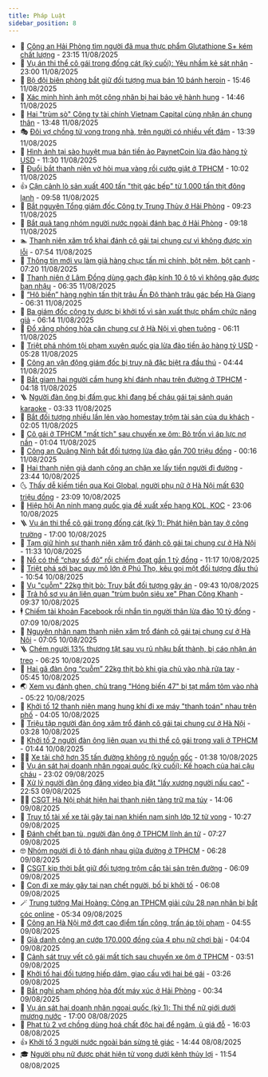 ```yaml
---
title: Pháp Luật
sidebar_position: 8
---
```


<!-- dantri-phap-luat:START -->
- 🌊 [Công an Hải Phòng tìm người đã mua thực phẩm Glutathione S+ kém chất lượng](https://dantri.com.vn/phap-luat/cong-an-hai-phong-tim-nguoi-da-mua-thuc-pham-glutathione-s-kem-chat-luong-20250811230226484.htm) - 23:15 11/08/2025
- 🐲 [Vụ án thi thể cô gái trong đống cát &lpar;kỳ cuối&rpar;: Yêu nhầm kẻ sát nhân](https://dantri.com.vn/phap-luat/vu-an-thi-the-co-gai-trong-dong-cat-ky-cuoi-yeu-nham-ke-sat-nhan-20250811222712728.htm) - 23:00 11/08/2025
- 🌁 [Bộ đội biên phòng bắt giữ đối tượng mua bán 10 bánh heroin](https://dantri.com.vn/phap-luat/bo-doi-bien-phong-bat-giu-doi-tuong-mua-ban-10-banh-heroin-20250811191243530.htm) - 15:46 11/08/2025
- 🎃 [Xác minh hình ảnh một công nhân bị hai bảo vệ hành hung](https://dantri.com.vn/phap-luat/xac-minh-hinh-anh-mot-cong-nhan-bi-hai-bao-ve-hanh-hung-20250811200319018.htm) - 14:46 11/08/2025
- 🦅 [Hai &quot;trùm sò&quot; Công ty tài chính Vietnam Capital cùng nhận án chung thân](https://dantri.com.vn/phap-luat/hai-trum-so-cong-ty-tai-chinh-vietnam-capital-cung-nhan-an-chung-than-20250811194014233.htm) - 13:48 11/08/2025
- 🎭 [Đôi vợ chồng tử vong trong nhà, trên người có nhiều vết đâm](https://dantri.com.vn/phap-luat/doi-vo-chong-tu-vong-trong-nha-tren-nguoi-co-nhieu-vet-dam-20250811201922771.htm) - 13:39 11/08/2025
- 🤗 [Hình ảnh tại sào huyệt mua bán tiền ảo PaynetCoin lừa đảo hàng tỷ USD](https://dantri.com.vn/phap-luat/hinh-anh-tai-sao-huyet-mua-ban-tien-ao-paynetcoin-lua-dao-hang-ty-usd-20250811181142170.htm) - 11:30 11/08/2025
- 🚀 [Đuổi bắt thanh niên vờ hỏi mua vàng rồi cướp giật ở TPHCM](https://dantri.com.vn/phap-luat/duoi-bat-thanh-nien-vo-hoi-mua-vang-roi-cuop-giat-o-tphcm-20250811161620266.htm) - 10:02 11/08/2025
- 👍 [Cận cảnh lò sản xuất 400 tấn &quot;thịt gác bếp&quot; từ 1.000 tấn thịt đông lạnh](https://dantri.com.vn/phap-luat/can-canh-lo-san-xuat-400-tan-thit-gac-bep-tu-1000-tan-thit-dong-lanh-20250811162603952.htm) - 09:58 11/08/2025
- 🧐 [Bắt nguyên Tổng giám đốc Công ty Trung Thủy ở Hải Phòng](https://dantri.com.vn/phap-luat/bat-nguyen-tong-giam-doc-cong-ty-trung-thuy-o-hai-phong-20250811161848529.htm) - 09:23 11/08/2025
- 🫶 [Bắt quả tang nhóm người nước ngoài đánh bạc ở Hải Phòng](https://dantri.com.vn/phap-luat/bat-qua-tang-nhom-nguoi-nuoc-ngoai-danh-bac-o-hai-phong-20250811160144910.htm) - 09:18 11/08/2025
- 🏊 [Thanh niên xăm trổ khai đánh cô gái tại chung cư vì không được xin lỗi](https://dantri.com.vn/phap-luat/thanh-nien-xam-tro-khai-danh-co-gai-tai-chung-cu-vi-khong-duoc-xin-loi-20250811144447657.htm) - 07:54 11/08/2025
- 🌋 [Thông tin mới vụ làm giả hàng chục tấn mì chính, bột nêm, bột canh](https://dantri.com.vn/phap-luat/thong-tin-moi-vu-lam-gia-hang-chuc-tan-mi-chinh-bot-nem-bot-canh-20250811134539082.htm) - 07:20 11/08/2025
- 👹 [Thanh niên ở Lâm Đồng dùng gạch đập kính 10 ô tô vì không gặp được bạn nhậu](https://dantri.com.vn/phap-luat/thanh-nien-o-lam-dong-dung-gach-dap-kinh-10-o-to-vi-khong-gap-duoc-ban-nhau-20250811125856764.htm) - 06:35 11/08/2025
- 🫣 [“Hô biến” hàng nghìn tấn thịt trâu Ấn Độ thành trâu gác bếp Hà Giang](https://dantri.com.vn/phap-luat/ho-bien-hang-nghin-tan-thit-trau-an-do-thanh-trau-gac-bep-ha-giang-20250811132150976.htm) - 06:31 11/08/2025
- 🎃 [Ba giám đốc công ty dược bị khởi tố vì sản xuất thực phẩm chức năng giả](https://dantri.com.vn/phap-luat/ba-giam-doc-cong-ty-duoc-bi-khoi-to-vi-san-xuat-thuc-pham-chuc-nang-gia-20250811125734370.htm) - 06:14 11/08/2025
- 🌝 [Đổ xăng phóng hỏa căn chung cư ở Hà Nội vì ghen tuông](https://dantri.com.vn/phap-luat/do-xang-phong-hoa-can-chung-cu-o-ha-noi-vi-ghen-tuong-20250811124357491.htm) - 06:11 11/08/2025
- 🚀 [Triệt phá nhóm tội phạm xuyên quốc gia lừa đảo tiền ảo hàng tỷ USD](https://dantri.com.vn/phap-luat/triet-pha-nhom-toi-pham-xuyen-quoc-gia-lua-dao-tien-ao-hang-ty-usd-20250811120516396.htm) - 05:28 11/08/2025
- 🥷 [Công an vận động giám đốc bị truy nã đặc biệt ra đầu thú](https://dantri.com.vn/phap-luat/cong-an-van-dong-giam-doc-bi-truy-na-dac-biet-ra-dau-thu-20250811111418993.htm) - 04:44 11/08/2025
- 👺 [Bắt giam hai người cầm hung khí đánh nhau trên đường ở TPHCM](https://dantri.com.vn/phap-luat/bat-giam-hai-nguoi-cam-hung-khi-danh-nhau-tren-duong-o-tphcm-20250811111418945.htm) - 04:18 11/08/2025
- 🪜 [Người đàn ông bị đấm gục khi đang bế cháu gái tại sảnh quán karaoke](https://dantri.com.vn/phap-luat/nguoi-dan-ong-bi-dam-guc-khi-dang-be-chau-gai-tai-sanh-quan-karaoke-20250811101856626.htm) - 03:33 11/08/2025
- 🦄 [Bắt đối tượng nhiều lần lẻn vào homestay trộm tài sản của du khách](https://dantri.com.vn/phap-luat/bat-doi-tuong-nhieu-lan-len-vao-homestay-trom-tai-san-cua-du-khach-20250811084953930.htm) - 02:05 11/08/2025
- 🦍 [Cô gái ở TPHCM &quot;mất tích&quot; sau chuyến xe ôm: Bỏ trốn vì áp lực nợ nần](https://dantri.com.vn/phap-luat/co-gai-o-tphcm-mat-tich-sau-chuyen-xe-om-bo-tron-vi-ap-luc-no-nan-20250811075027376.htm) - 01:04 11/08/2025
- 🌁 [Công an Quảng Ninh bắt đối tượng lừa đảo gần 700 triệu đồng](https://dantri.com.vn/phap-luat/cong-an-quang-ninh-bat-doi-tuong-lua-dao-gan-700-trieu-dong-20250811070442809.htm) - 00:16 11/08/2025
- 💯 [Hai thanh niên giả danh công an chặn xe lấy tiền người đi đường](https://dantri.com.vn/phap-luat/hai-thanh-nien-gia-danh-cong-an-chan-xe-lay-tien-nguoi-di-duong-20250810235312021.htm) - 23:44 10/08/2025
- 🌜 [Thấy dễ kiếm tiền qua Koi Global, người phụ nữ ở Hà Nội mất 630 triệu đồng](https://dantri.com.vn/phap-luat/thay-de-kiem-tien-qua-koi-global-nguoi-phu-nu-o-ha-noi-mat-630-trieu-dong-20250811013504442.htm) - 23:09 10/08/2025
- 👹 [Hiệp hội An ninh mạng quốc gia đề xuất xếp hạng KOL, KOC](https://dantri.com.vn/phap-luat/hiep-hoi-an-ninh-mang-quoc-gia-de-xuat-xep-hang-kol-koc-20250811012310923.htm) - 23:06 10/08/2025
- 🪜 [Vụ án thi thể cô gái trong đống cát &lpar;kỳ 1&rpar;: Phát hiện bàn tay ở công trường](https://dantri.com.vn/phap-luat/vu-an-thi-the-co-gai-trong-dong-cat-ky-1-phat-hien-ban-tay-o-cong-truong-20250810212528769.htm) - 17:00 10/08/2025
- 🦩 [Tạm giữ hình sự thanh niên xăm trổ đánh cô gái tại chung cư ở Hà Nội](https://dantri.com.vn/phap-luat/tam-giu-hinh-su-thanh-nien-xam-tro-danh-co-gai-tai-chung-cu-o-ha-noi-20250810183349125.htm) - 11:33 10/08/2025
- 💂 [Nổ có thể “chạy sổ đỏ” rồi chiếm đoạt gần 1 tỷ đồng](https://dantri.com.vn/phap-luat/no-co-the-chay-so-do-roi-chiem-doat-gan-1-ty-dong-20250810173536523.htm) - 11:17 10/08/2025
- 💃 [Triệt phá sới bạc quy mô lớn ở Phú Thọ, kêu gọi một đối tượng đầu thú](https://dantri.com.vn/phap-luat/triet-pha-soi-bac-quy-mo-lon-o-phu-tho-keu-goi-mot-doi-tuong-dau-thu-20250810171956876.htm) - 10:54 10/08/2025
- 🧐 [Vụ &quot;cuỗm&quot; 22kg thịt bò: Truy bắt đối tượng gây án](https://dantri.com.vn/phap-luat/vu-cuom-22kg-thit-bo-truy-bat-doi-tuong-gay-an-20250810163011849.htm) - 09:43 10/08/2025
- 🤗 [Trả hồ sơ vụ án liên quan &quot;trùm buôn siêu xe&quot; Phan Công Khanh](https://dantri.com.vn/phap-luat/tra-ho-so-vu-an-lien-quan-trum-buon-sieu-xe-phan-cong-khanh-20250810162638507.htm) - 09:37 10/08/2025
- 🕴 [Chiếm tài khoản Facebook rồi nhắn tin người thân lừa đảo 10 tỷ đồng](https://dantri.com.vn/phap-luat/chiem-tai-khoan-facebook-roi-nhan-tin-nguoi-than-lua-dao-10-ty-dong-20250810111456245.htm) - 07:09 10/08/2025
- 🐎 [Nguyên nhân nam thanh niên xăm trổ đánh cô gái tại chung cư ở Hà Nội](https://dantri.com.vn/phap-luat/nguyen-nhan-nam-thanh-nien-xam-tro-danh-co-gai-tai-chung-cu-o-ha-noi-20250810140219825.htm) - 07:05 10/08/2025
- 🪜 [Chém người 13% thương tật sau vụ rủ nhậu bất thành, bị cáo nhận án treo](https://dantri.com.vn/phap-luat/chem-nguoi-13-thuong-tat-sau-vu-ru-nhau-bat-thanh-bi-cao-nhan-an-treo-20250810130038814.htm) - 06:25 10/08/2025
- 🤭 [Hai gã đàn ông “cuỗm” 22kg thịt bò khi gia chủ vào nhà rửa tay](https://dantri.com.vn/phap-luat/hai-ga-dan-ong-cuom-22kg-thit-bo-khi-gia-chu-vao-nha-rua-tay-20250810122330908.htm) - 05:45 10/08/2025
- 🌏 [Xem vụ đánh ghen, chủ trang &quot;Hóng biến 47&quot; bị tạt mắm tôm vào nhà](https://dantri.com.vn/phap-luat/xem-vu-danh-ghen-chu-trang-hong-bien-47-bi-tat-mam-tom-vao-nha-20250810114847717.htm) - 05:22 10/08/2025
- 🎃 [Khởi tố 12 thanh niên mang hung khí đi xe máy &quot;thanh toán&quot; nhau trên phố](https://dantri.com.vn/phap-luat/khoi-to-12-thanh-nien-mang-hung-khi-di-xe-may-thanh-toan-nhau-tren-pho-20250810105836457.htm) - 04:05 10/08/2025
- 🗽 [Triệu tập người đàn ông xăm trổ đánh cô gái tại chung cư ở Hà Nội](https://dantri.com.vn/phap-luat/trieu-tap-nguoi-dan-ong-xam-tro-danh-co-gai-tai-chung-cu-o-ha-noi-20250810102651975.htm) - 03:28 10/08/2025
- 🌁 [Khởi tố 2 người đàn ông liên quan vụ thi thể cô gái trong vali ở TPHCM](https://dantri.com.vn/phap-luat/khoi-to-2-nguoi-dan-ong-lien-quan-vu-thi-the-co-gai-trong-vali-o-tphcm-20250810083302571.htm) - 01:44 10/08/2025
- 🧑‍💻 [Xe tải chở hơn 35 tấn đường không rõ nguồn gốc](https://dantri.com.vn/phap-luat/xe-tai-cho-hon-35-tan-duong-khong-ro-nguon-goc-20250810080305609.htm) - 01:38 10/08/2025
- 🌮 [Vụ án sát hại doanh nhân ngoại quốc &lpar;kỳ cuối&rpar;: Kế hoạch của hai cậu cháu](https://dantri.com.vn/phap-luat/vu-an-sat-hai-doanh-nhan-ngoai-quoc-ky-cuoi-ke-hoach-cua-hai-cau-chau-20250809225558361.htm) - 23:02 09/08/2025
- 🤗 [Xử lý người đàn ông đăng video bịa đặt &quot;lấy xương người nấu cao&quot;](https://dantri.com.vn/phap-luat/xu-ly-nguoi-dan-ong-dang-video-bia-dat-lay-xuong-nguoi-nau-cao-20250809223734057.htm) - 22:53 09/08/2025
- 👨‍🏫 [CSGT Hà Nội phát hiện hai thanh niên tàng trữ ma túy](https://dantri.com.vn/phap-luat/csgt-ha-noi-phat-hien-hai-thanh-nien-tang-tru-ma-tuy-20250809205332270.htm) - 14:06 09/08/2025
- 🎉 [Truy tố tài xế xe tải gây tai nạn khiến nam sinh lớp 12 tử vong](https://dantri.com.vn/phap-luat/truy-to-tai-xe-xe-tai-gay-tai-nan-khien-nam-sinh-lop-12-tu-vong-20250809163245518.htm) - 10:27 09/08/2025
- 🤗 [Đánh chết bạn tù, người đàn ông ở TPHCM lĩnh án tử](https://dantri.com.vn/phap-luat/danh-chet-ban-tu-nguoi-dan-ong-o-tphcm-linh-an-tu-20250808110405451.htm) - 07:27 09/08/2025
- 🤓 [Nhóm người đi ô tô đánh nhau giữa đường ở TPHCM](https://dantri.com.vn/phap-luat/nhom-nguoi-di-o-to-danh-nhau-giua-duong-o-tphcm-20250809124605066.htm) - 06:28 09/08/2025
- 👹 [CSGT kịp thời bắt giữ đối tượng trộm cắp tài sản trên đường](https://dantri.com.vn/phap-luat/csgt-kip-thoi-bat-giu-doi-tuong-trom-cap-tai-san-tren-duong-20250809122607928.htm) - 06:09 09/08/2025
- 🐘 [Con đi xe máy gây tai nạn chết người, bố bị khởi tố](https://dantri.com.vn/phap-luat/con-di-xe-may-gay-tai-nan-chet-nguoi-bo-bi-khoi-to-20250809121841548.htm) - 06:08 09/08/2025
- 🪄 [Trung tướng Mai Hoàng: Công an TPHCM giải cứu 28 nạn nhân bị bắt cóc online](https://dantri.com.vn/phap-luat/trung-tuong-mai-hoang-cong-an-tphcm-giai-cuu-28-nan-nhan-bi-bat-coc-online-20250809095407355.htm) - 05:34 09/08/2025
- 💄 [Công an Hà Nội mở đợt cao điểm tấn công, trấn áp tội phạm](https://dantri.com.vn/phap-luat/cong-an-ha-noi-mo-dot-cao-diem-tan-cong-tran-ap-toi-pham-20250809111052097.htm) - 04:55 09/08/2025
- 🐎 [Giả danh công an cướp 170.000 đồng của 4 phụ nữ chơi bài](https://dantri.com.vn/phap-luat/gia-danh-cong-an-cuop-170000-dong-cua-4-phu-nu-choi-bai-20250809102502616.htm) - 04:04 09/08/2025
- 💯 [Cảnh sát truy vết cô gái mất tích sau chuyến xe ôm ở TPHCM](https://dantri.com.vn/phap-luat/canh-sat-truy-vet-co-gai-mat-tich-sau-chuyen-xe-om-o-tphcm-20250809102857831.htm) - 03:51 09/08/2025
- 💯 [Khởi tố hai đối tượng hiếp dâm, giao cấu với hai bé gái](https://dantri.com.vn/phap-luat/khoi-to-hai-doi-tuong-hiep-dam-giao-cau-voi-hai-be-gai-20250809101951421.htm) - 03:26 09/08/2025
- 🌈 [Bắt nghi phạm phóng hỏa đốt máy xúc ở Hải Phòng](https://dantri.com.vn/phap-luat/bat-nghi-pham-phong-hoa-dot-may-xuc-o-hai-phong-20250809070125050.htm) - 00:34 09/08/2025
- 🧠 [Vụ án sát hại doanh nhân ngoại quốc &lpar;kỳ 1&rpar;: Thi thể nữ giới dưới mương nước](https://dantri.com.vn/phap-luat/vu-an-sat-hai-doanh-nhan-ngoai-quoc-ky-1-thi-the-nu-gioi-duoi-muong-nuoc-20250808220825899.htm) - 17:00 08/08/2025
- 🌈 [Phạt tù 2 vợ chồng dùng hoá chất độc hại để ngâm, ủ giá đỗ](https://dantri.com.vn/phap-luat/phat-tu-2-vo-chong-dung-hoa-chat-doc-hai-de-ngam-u-gia-do-20250808225454370.htm) - 16:03 08/08/2025
- 👍 [Khởi tố 3 người nước ngoài bán sừng tê giác](https://dantri.com.vn/phap-luat/khoi-to-3-nguoi-nuoc-ngoai-ban-sung-te-giac-20250808210232505.htm) - 14:44 08/08/2025
- 🎓 [Người phụ nữ được phát hiện tử vong dưới kênh thủy lợi](https://dantri.com.vn/phap-luat/nguoi-phu-nu-duoc-phat-hien-tu-vong-duoi-kenh-thuy-loi-20250808182448523.htm) - 11:54 08/08/2025<!-- dantri-phap-luat:END -->
